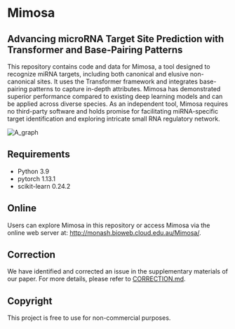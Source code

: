 # Mimosa
## Advancing microRNA Target Site Prediction with Transformer and Base-Pairing Patterns
This repository contains code and data for Mimosa, a tool designed to recognize miRNA targets, including both canonical and elusive non-canonical sites. It uses the Transformer framework and integrates base-pairing patterns to capture in-depth attributes. Mimosa has demonstrated superior performance compared to existing deep learning models and can be applied across diverse species. As an independent tool, Mimosa requires no third-party software and holds promise for facilitating miRNA-specific target identification and exploring intricate small RNA regulatory network.

![A_graph](https://github.com/biyueeee/Mimosa/assets/104138625/be4e0b88-acff-4db1-a933-be122751dd3a)

## Requirements
- Python 3.9
- pytorch 1.13.1
- scikit-learn 0.24.2

## Online
Users can explore Mimosa in this repository or access Mimosa via the online web server at: http://monash.bioweb.cloud.edu.au/Mimosa/.

## Correction
We have identified and corrected an issue in the supplementary materials of our paper. For more details, please refer to [CORRECTION.md](./CORRECTION.md).

## Copyright
This project is free to use for non-commercial purposes.






